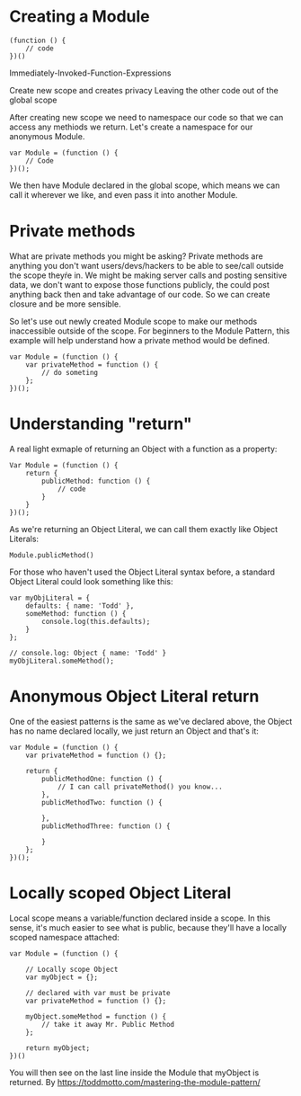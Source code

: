 # Creating a Module

```
(function () {
	// code
})()

```
Immediately-Invoked-Function-Expressions

Create new scope and creates privacy
Leaving the other code out of the global scope

After creating new scope we need to namespace our code so that we can access any methiods we return. Let's create a namespace for our anonymous Module.

```
var Module = (function () {
	// Code
})();
```

We then have Module declared in the global scope, which means we can call it wherever we like, and even pass it into another Module.

# Private methods

What are private methods you might be asking? Private methods are anything you don't want users/devs/hackers to be able to see/call outside the scope theyŕe in.
We might be making server calls and posting sensitive data, we don't want to expose those functions publicly, the could post anything back then and take advantage of our code. So we can create closure and be more sensible.

So let's use out newly created Module scope to make our methods inaccessible outside of the scope. For beginners to the Module Pattern, this example will help understand how a private method would be defined.

```
var Module = (function () {
	var privateMethod = function () {
		// do someting
	}; 
})();
```

# Understanding "return"

A real light exmaple of returning an Object with a function as a property:

```
Var Module = (function () {
	return {
		publicMethod: function () {
			// code
		}
	}
})();

```

As we're returning an Object Literal, we can call them exactly like Object Literals:
```
Module.publicMethod()

```
For those who haven't used the Object Literal syntax before, a standard Object Literal could look something like this:

```
var myObjLiteral = {
	defaults: { name: 'Todd' },
	someMethod: function () {
		console.log(this.defaults);
	}
};

// console.log: Object { name: 'Todd' }
myObjLiteral.someMethod();
```

# Anonymous Object Literal return

One of the easiest patterns is the same as we've declared above, the Object has no name declared locally, we just return an Object and that's it:

```
var Module = (function () {
	var privateMethod = function () {};

	return {
		publicMethodOne: function () {
			// I can call privateMethod() you know...
		},
		publicMethodTwo: function () {

		},
		publicMethodThree: function () {

		}
	};
})();
```

# Locally scoped Object Literal

Local scope means a variable/function declared inside a scope. In this sense, it's much easier to see what is public, because they'll have a locally scoped namespace attached:

```
var Module = (function () {
	
	// Locally scope Object
	var myObject = {};
	
	// declared with var must be private
	var privateMethod = function () {};

	myObject.someMethod = function () {
		// take it away Mr. Public Method
	};

	return myObject;
})()
```
You will then see on the last line inside the Module that myObject is returned.
By https://toddmotto.com/mastering-the-module-pattern/









